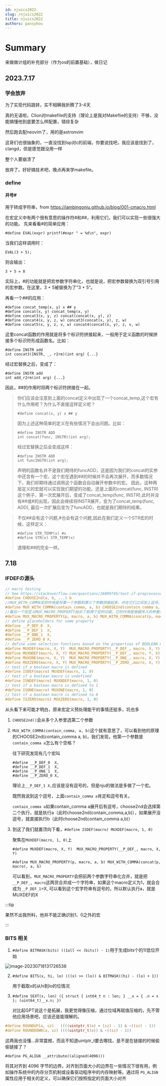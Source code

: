 ```yaml
---
id: njuics2022
slug: /njuics2022
title: njuics2022
authors: pansyhou
---
```


# Summary

来做做计组的补充部分（作为os的前置基础），做日记

## 2023.7.17

### 学会放弃

为了实现代码跳转，实不相瞒我折腾了3-4天

真的无语啦，Clion对makefile的支持（理论上是我对Makeflie的支持）不够，没能搞懂他到底要怎么样配置，错综复杂

然后跑去配neovim了，用的是astronvim

这哥们也很抽象的，一直没找到lsp对c的前端，你要说找吧，我应该是找到了，clangd，但是感觉跟没用一样

整个人要崩溃了

放弃了。好好搞技术吧，晚点再来学makefile。

### define

#### 井号#

用于转成字符串，from https://iambingonju.github.io/blog/001-cmacro.html

在宏定义中有两个很有意思的操作符#和##，利用它们，我们可以实现一些很强大的功能。 先来看看#的简单应用：

```
#define EVAL(expr) printf(#expr " = %d\n", expr)
```

当我们这样调用时：

```
EVAL(3 + 5);
```

则会输出：

```
3 + 5 = 8
```

实际上，#的功能就是把宏参数字符串化，也就是说，把宏参数替换为双引号引用的宏参数。在这里，3 + 5被替换为了"3 + 5”。

再看一个##的应用：

```
#define concat_temp(x, y) x ## y
#define concat(x, y) concat_temp(x, y)
#define concat3(x, y, z) concat(concat(x, y), z)
#define concat4(x, y, z, w) concat3(concat(x, y), z, w)
#define concat5(x, y, z, v, w) concat4(concat(x, y), z, v, w)
```

这里concat函数的作用就是将多个标识符拼接起来，一般用于定义函数的时候拼接多个标识符形成函数名。比如：

```
#define INSTR add
int concat3(INSTR, _, r2rm)(int arg) {...}
```

经过宏替换之后，变成了：

```
#define INSTR add
int add_r2rm(int arg) {...}
```

因此，##的作用时将两个标识符拼接在一起。

> 你们应该会注意到上面的concat定义中出现了一个concat_temp,这个宏有什么作用呢？为什么不直接这样定义呢？
>
> ```
> #define concat(x, y) x ## y
> ```
>
> 因为上述这种简单的定义在有些情况下会出问题。比如：
>
> ```
> #define INSTR ADD
> int concat(func, INSTR)(int arg);
> ```
>
> 经过宏替换之后会变成这样：
>
> ```
> #define INSTR ADD
> int funcINSTR(int arg);
> ```
>
> 声明的函数名并不是我们期待的funcADD，这是因为我们的concat的实参中还含有一个宏，这个宏在遇到##的时候并不会再次展开，而多数情况下，我们却期待通过调用这个函数会自动展开参数中的宏。 因此，这种两层定义的宏就可以实现我们期望的功能。还是上面的concat(func, INSTR)这个例子，第一次宏展开后，变成了concat_temp(func, INSTR),此时并没有##或#的出现，因此会继续将INSTR展开，变为了concat_temp(func, ADD), 最后一次扩展后变为了funcADD，也就是我们期待的结果。

> 不仅##会有这个问题,#也会有这个问题,因此在我们定义一个STR宏的时候，这样定义：
>
> ```
> #define STR_TEMP(x) #x
> #define STR(x) STR_TEMP(x)
> ```
>
> 道理和##的完全一样。





## 7.18

### IFDEFの源头

```c
// macro testing
// See https://stackoverflow.com/questions/26099745/test-if-preprocessor-symbol-is-defined-inside-macro
#define CHOOSE2nd(a, b, ...) b
//MUX_WITH_COMMA宏的作用是将第一个参数和第三个参数拼接起来，并在它们之间加上逗号，如果第一个参数为空，则直接返回第三个参数
#define MUX_WITH_COMMA(contain_comma, a, b) CHOOSE2nd(contain_comma a, b)
//最后一个宏定义MUX_MACRO_PROPERTY结合了前两个宏的功能，它的作用是根据传入的参数来选择需要执行的宏。如果第一个参数和第二个参数拼接后包含逗号，则执行a，否则执行b。
#define MUX_MACRO_PROPERTY(p, macro, a, b) MUX_WITH_COMMA(concat(p, macro), a, b)
// define placeholders for some property
#define __P_DEF_0  X,
#define __P_DEF_1  X,
#define __P_ONE_1  X,
#define __P_ZERO_0 X,
// define some selection functions based on the properties of BOOLEAN macro
#define MUXDEF(macro, X, Y)  MUX_MACRO_PROPERTY(__P_DEF_, macro, X, Y)
#define MUXNDEF(macro, X, Y) MUX_MACRO_PROPERTY(__P_DEF_, macro, Y, X)
#define MUXONE(macro, X, Y)  MUX_MACRO_PROPERTY(__P_ONE_, macro, X, Y)
#define MUXZERO(macro, X, Y) MUX_MACRO_PROPERTY(__P_ZERO_,macro, X, Y)
// test if a boolean macro is defined
#define ISDEF(macro) MUXDEF(macro, 1, 0)
// test if a boolean macro is undefined
#define ISNDEF(macro) MUXNDEF(macro, 1, 0)
// test if a boolean macro is defined to 1
#define ISONE(macro) MUXONE(macro, 1, 0)
// test if a boolean macro is defined to 0
#define ISZERO(macro) MUXZERO(macro, 1, 0)
```

从头看下来可能才明白，原来宏定义预处理能干的事情还挺多，坑也多

1. `CHOOSE2nd()`会从多个入参里选第二个参数

2. `MUX_WITH_COMMA(contain_comma, a, b)`这个就有意思了，可以看到他的原理的CHOOSE2nd(contain_comma a, b)，我们发现，他第一个参数是`contain_comma a`怎么有个空格？

   往下研究发现有几个宏叫

   ```
   #define __P_DEF_0  X,
   #define __P_DEF_1  X,
   #define __P_ONE_1  X,
   #define __P_ZERO_0 X,
   ```

   理论上`__P_DEF_1 X,`应该是没有逗号的，但是nju的做法是多做了一个宏。

   既然我说到这个逗号，上面`contain_comma a`肯定和逗号有关。

   `contain_comma a`如果contain_comma a展开后有逗号，choose2nd会选择第二个执行，就是执行a（此时choose2nd(contain_comma,a,b)），如果展开没逗号，就直接执行b（此时choose2nd(contain_comma a,b)）

3. 到这了我们就置顶向下看，`#define ISDEF(macro) MUXDEF(macro, 1, 0)`

   聚焦在`MUXDEF(macro, 1, 0)`上

   `#define MUXDEF(macro, X, Y)  MUX_MACRO_PROPERTY(__P_DEF_, macro, X, Y)`

   `#define MUX_MACRO_PROPERTY(p, macro, a, b) MUX_WITH_COMMA(concat(p, macro), a, b)`

   可以看到，`MUX_MACRO_PROPERTY`会把前两个参数字符串化合并，就是把`__P_DEF_, macro`这两货合并成一个字符串，如果这个macro定义为1，就会合成为`__P_DEF_1`=X, 可以看到这个宏字符串有逗号的，所以默认执行a，就是MUXDEF的X 

:::tip

果然不出我所料，他并不能正确识别1、0之外的宏

:::

### BITS 相关

1. `#define BITMASK(bits) ((1ull << (bits)) - 1)`用于生成bits个的1(低位开始

  ![image-20230718131726538](https://pic.imgdb.cn/item/64b621b81ddac507ccd7bbbe)

2. `#define BITS(x, hi, lo) (((x) >> (lo)) & BITMASK((hi) - (lo) + 1))`

   用于截取x的从hi到lo的位情况

3. `#define SEXT(x, len) ({ struct { int64_t n : len; } __x = { .n = x }; (uint64_t)__x.n; })`

   对比起GPT说这个是拓展，我更觉得像压缩，通过位域再赋值压缩的，先不管他应用场景吧，应该还是能理解的。

```c
#define ROUNDUP(a, sz)   ((((uintptr_t)a) + (sz) - 1) & ~((sz) - 1))
#define ROUNDDOWN(a, sz) ((((uintptr_t)a)) & ~((sz) - 1))
```

这两我也没懂...非常震撼，而且不知道uintptr_t要去哪找，是不是在链接的时候偷偷链接了？



`#define PG_ALIGN __attribute((aligned(4096)))`

将其对齐到 4096 字节的边界。对齐到页面大小的边界在一些情况下很有用，例如操作系统中的内存分页机制或设备驱动程序中的内存映射等。通过将 `PG_ALIGN` 属性应用于相关的定义，可以确保它们按照指定的页面大小对齐



